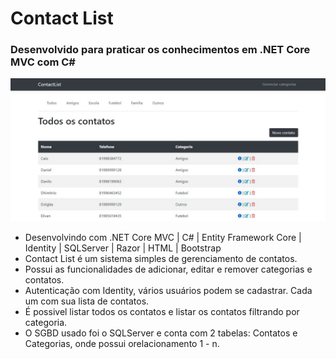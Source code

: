 # Contact List
### Desenvolvido para praticar os conhecimentos em .NET Core MVC com C#

<img src="ContactList/wwwroot/images/print.jpg">

* Desenvolvindo com .NET Core MVC | C# | Entity Framework Core | Identity | SQLServer | Razor | HTML | Bootstrap
* Contact List é um sistema simples de gerenciamento de contatos.
* Possui as funcionalidades de adicionar, editar e remover categorias e contatos.
* Autenticação com Identity, vários usuários podem se cadastrar. Cada um com sua lista de contatos.
* É possivel listar todos os contatos e listar os contatos filtrando por categoria.
* O SGBD usado foi o SQLServer e conta com 2 tabelas: Contatos e Categorias, onde possui orelacionamento 1 - n.
